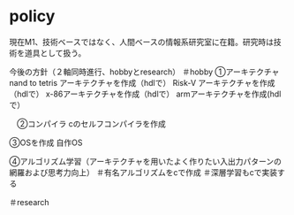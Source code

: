 # policy

現在M1、技術ベースではなく、人間ベースの情報系研究室に在籍。研究時は技術を道具として扱う。


今後の方針（２軸同時進行、hobbyとresearch）
＃hobby
  ①アーキテクチャ
    nand to tetris アーキテクチャを作成（hdlで）
    Risk-V アーキテクチャを作成（hdlで）
    x-86アーキテクチャを作成（hdlで）
    armアーキテクチャを作成(hdlで）
    
　②コンパイラ
    cのセルフコンパイラを作成

  ③OSを作成
    自作OS

  ④アルゴリズム学習（アーキテクチャを用いたよく作りたい入出力パターンの網羅および思考力向上）
    ＃有名アルゴリズムをcで作成
    ＃深層学習もcで実装する

＃research

  
    


  
